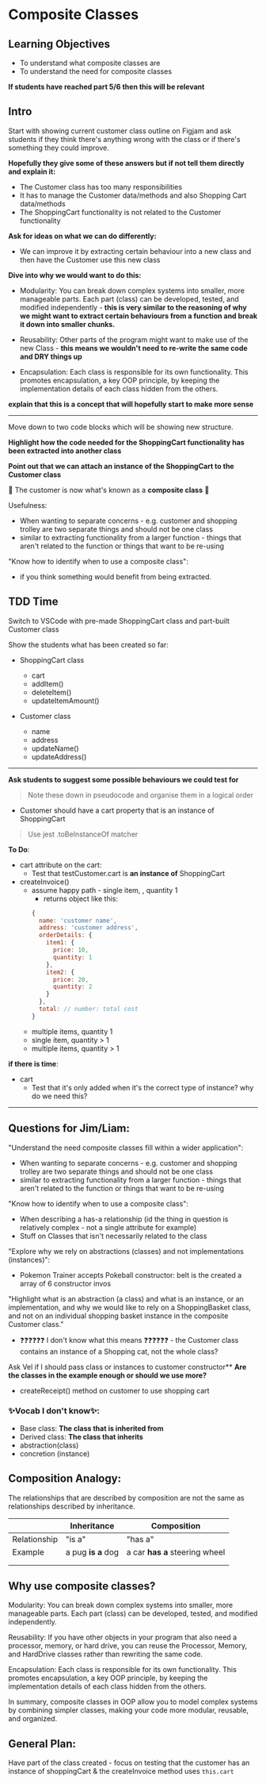 # Composite Classes

## Learning Objectives

- To understand what composite classes are
- To understand the need for composite classes

**If students have reached part 5/6 then this will be relevant**

## Intro

Start with showing current customer class outline on Figjam and ask students if they think there's anything wrong with the class or if there's something they could improve.

**Hopefully they give some of these answers but if not tell them directly and explain it:**

- The Customer class has too many responsibilities
- It has to manage the Customer data/methods and also Shopping Cart data/methods
- The ShoppingCart functionality is not related to the Customer functionality

**Ask for ideas on what we can do differently:**

- We can improve it by extracting certain behaviour into a new class and then have the Customer use this new class

**Dive into why we would want to do this:**

- Modularity: You can break down complex systems into smaller, more manageable parts. Each part (class) can be developed, tested, and modified independently - **this is very similar to the reasoning of why we might want to extract certain behaviours from a function and break it down into smaller chunks.**

- Reusability: Other parts of the program might want to make use of the new Class - **this means we wouldn't need to re-write the same code and DRY things up**

- Encapsulation: Each class is responsible for its own functionality. This promotes encapsulation, a key OOP principle, by keeping the implementation details of each class hidden from the others.

**explain that this is a concept that will hopefully start to make more sense**

---

Move down to two code blocks which will be showing new structure.

**Highlight how the code needed for the ShoppingCart functionality has been extracted into another class**

**Point out that we can attach an instance of the ShoppingCart to the Customer class**

🤯 The customer is now what's known as a **composite class** 🤯

Usefulness:

- When wanting to separate concerns - e.g. customer and shopping trolley are two separate things and should not be one class
- similar to extracting functionality from a larger function - things that aren't related to the function or things that want to be re-using

"Know how to identify when to use a composite class":

- if you think something would benefit from being extracted.

## TDD Time

Switch to VSCode with pre-made ShoppingCart class and part-built Customer class

Show the students what has been created so far:

- ShoppingCart class

  - cart
  - addItem()
  - deleteItem()
  - updateItemAmount()

- Customer class
  - name
  - address
  - updateName()
  - updateAddress()

---

**Ask students to suggest some possible behaviours we could test for**

> Note these down in pseudocode and organise them in a logical order

- Customer should have a cart property that is an instance of ShoppingCart

> Use jest .toBeInstanceOf matcher

**To Do**:

- cart attribute on the cart:
  - Test that testCustomer.cart is **an instance of** ShoppingCart
- createInvoice()
  - assume happy path - single item, , quantity 1
    - returns object like this:
    ```js
    {
      name: 'customer name',
      address: 'customer address',
      orderDetails: {
        item1: {
          price: 10,
          quantity: 1
        },
        item2: {
          price: 20,
          quantity: 2
        }
      },
      total: // number: total cost
    }
    ```
  - multiple items, quantity 1
  - single item, quantity > 1
  - multiple items, quantity > 1

**if there is time**:

- cart
  - Test that it's only added when it's the correct type of instance? why do we need this?

---

## **Questions for Jim/Liam:**

"Understand the need composite classes fill within a wider application":

- When wanting to separate concerns - e.g. customer and shopping trolley are two separate things and should not be one class
- similar to extracting functionality from a larger function - things that aren't related to the function or things that want to be re-using

"Know how to identify when to use a composite class":

- When describing a has-a relationship (id the thing in question is relatively complex - not a single attribute for example)
- Stuff on Classes that isn't necessarily related to the class

"Explore why we rely on abstractions (classes) and not implementations (instances)":

- Pokemon Trainer accepts Pokeball constructor: belt is the created a array of 6 constructor invos

"Highlight what is an abstraction (a class) and what is an instance, or an implementation, and why we would like to rely on a ShoppingBasket class, and not on an individual shopping basket instance in the composite Customer class."

- ❓❓❓❓❓❓ I don't know what this means ❓❓❓❓❓❓ - the Customer class contains an instance of a Shopping cat, not the whole class?

Ask Vel if I should pass class or instances to customer constructor\*\*
**Are the classes in the example enough or should we use more?**

- createReceipt() method on customer to use shopping cart

### ✨Vocab I don't know✨:

- Base class: **The class that is inherited from**
- Derived class: **The class that inherits**
- abstraction(class)
- concretion (instance)

## Composition Analogy:

The relationships that are described by composition are not the same as relationships described by inheritance.

|              | Inheritance        | Composition                    |
| ------------ | ------------------ | ------------------------------ |
| Relationship | "is a"             | "has a"                        |
| Example      | a pug **is a** dog | a car **has a** steering wheel |
|              |                    |                                |
|              |                    |                                |

## Why use composite classes?

Modularity: You can break down complex systems into smaller, more manageable parts. Each part (class) can be developed, tested, and modified independently.

Reusability: If you have other objects in your program that also need a processor, memory, or hard drive, you can reuse the Processor, Memory, and HardDrive classes rather than rewriting the same code.

Encapsulation: Each class is responsible for its own functionality. This promotes encapsulation, a key OOP principle, by keeping the implementation details of each class hidden from the others.

In summary, composite classes in OOP allow you to model complex systems by combining simpler classes, making your code more modular, reusable, and organized.

## General Plan:

Have part of the class created - focus on testing that the customer has an instance of shoppingCart & the createInvoice method uses `this.cart`
